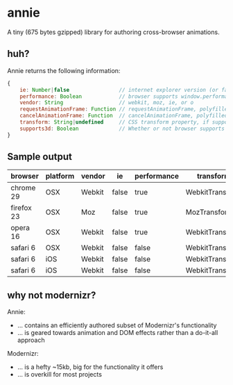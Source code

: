 # annie

A tiny (675 bytes gzipped) library for authoring cross-browser animations.

## huh?

Annie returns the following information:

```js
{
	ie: Number|false				// internet explorer version (or false)
	performance: Boolean			// browser supports window.performance
	vendor: String					// webkit, moz, ie, or o
	requestAnimationFrame: Function	// requestAnimationFrame, polyfilled if necessary
	cancelAnimationFrame: Function	// cancelAnimationFrame, polyfilled if necessary
	transform: String|undefined		// CSS transform property, if supported
	supports3d: Boolean				// Whether or not browser supports 3D CSS transforms
}
```

## Sample output

| browser		| platform 	| vendor | ie		| performance		| transform				| supports3d	|
|---------------|-----------|--------|----------|-------------------|-----------------------|---------------|
| chrome 29		| OSX		| Webkit | false	| true				| WebkitTransform		| true			|
| firefox 23	| OSX		| Moz	 | false	| true				| MozTransform			| true			|
| opera 16		| OSX		| Webkit | false	| true				| WebkitTransform		| true			|
| safari 6		| OSX		| Webkit | false	| false				| WebkitTransform		| true			|
| safari 6		| iOS		| Webkit | false	| false				| WebkitTransform		| true			|
| safari 6		| iOS		| Webkit | false	| false				| WebkitTransform		| true			|


## why not modernizr?

Annie:

- ... contains an efficiently authored subset of Modernizr's functionality
- ... is geared towards animation and DOM effects rather than a do-it-all approach

Modernizr:

- ... is a hefty ~15kb, big for the functionality it offers
- ... is overkill for most projects